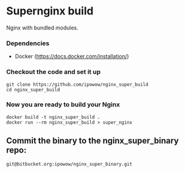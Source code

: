 
Supernginx build
===

Nginx with bundled modules.

### Dependencies

  - Docker (https://docs.docker.com/installation/)  

### Checkout the code and set it up

    git clone https://github.com/ipowow/nginx_super_build
    cd nginx_super_build

### Now you are ready to build your Nginx

    docker build -t nginx_super_build .
    docker run --rm nginx_super_build > super_nginx

## Commit the binary to the nginx_super_binary repo: 

	git@bitbucket.org:ipowow/nginx_super_binary.git 
